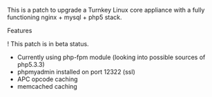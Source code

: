 This is a patch to upgrade a Turnkey Linux core appliance with a fully functioning nginx + mysql + php5 stack.

Features

  ! This patch is in beta status.

  * Currently using php-fpm module (looking into possible sources of php5.3.3)
  * phpmyadmin installed on port 12322 (ssl)
  * APC opcode caching
  * memcached caching